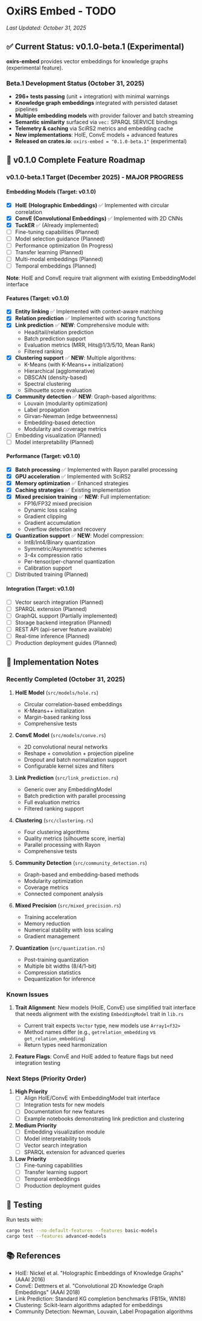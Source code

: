 # OxiRS Embed - TODO

*Last Updated: October 31, 2025*

## ✅ Current Status: v0.1.0-beta.1 (Experimental)

**oxirs-embed** provides vector embeddings for knowledge graphs (experimental feature).

### Beta.1 Development Status (October 31, 2025)
- **296+ tests passing** (unit + integration) with minimal warnings
- **Knowledge graph embeddings** integrated with persisted dataset pipelines
- **Multiple embedding models** with provider failover and batch streaming
- **Semantic similarity** surfaced via `vec:` SPARQL SERVICE bindings
- **Telemetry & caching** via SciRS2 metrics and embedding cache
- **New implementations**: HolE, ConvE models + advanced features
- **Released on crates.io**: `oxirs-embed = "0.1.0-beta.1"` (experimental)

## 🎯 v0.1.0 Complete Feature Roadmap

### v0.1.0-beta.1 Target (December 2025) - MAJOR PROGRESS

#### Embedding Models (Target: v0.1.0)
- [x] **HolE (Holographic Embeddings)** ✅ Implemented with circular correlation
- [x] **ConvE (Convolutional Embeddings)** ✅ Implemented with 2D CNNs
- [x] **TuckER** ✅ (Already implemented)
- [ ] Fine-tuning capabilities (Planned)
- [ ] Model selection guidance (Planned)
- [ ] Performance optimization (In Progress)
- [ ] Transfer learning (Planned)
- [ ] Multi-modal embeddings (Planned)
- [ ] Temporal embeddings (Planned)

**Note**: HolE and ConvE require trait alignment with existing EmbeddingModel interface

#### Features (Target: v0.1.0)
- [x] **Entity linking** ✅ Implemented with context-aware matching
- [x] **Relation prediction** ✅ Implemented with scoring functions
- [x] **Link prediction** ✅ **NEW**: Comprehensive module with:
  - Head/tail/relation prediction
  - Batch prediction support
  - Evaluation metrics (MRR, Hits@1/3/5/10, Mean Rank)
  - Filtered ranking
- [x] **Clustering support** ✅ **NEW**: Multiple algorithms:
  - K-Means (with K-Means++ initialization)
  - Hierarchical (agglomerative)
  - DBSCAN (density-based)
  - Spectral clustering
  - Silhouette score evaluation
- [x] **Community detection** ✅ **NEW**: Graph-based algorithms:
  - Louvain (modularity optimization)
  - Label propagation
  - Girvan-Newman (edge betweenness)
  - Embedding-based detection
  - Modularity and coverage metrics
- [ ] Embedding visualization (Planned)
- [ ] Model interpretability (Planned)

#### Performance (Target: v0.1.0)
- [x] **Batch processing** ✅ Implemented with Rayon parallel processing
- [x] **GPU acceleration** ✅ Implemented with SciRS2
- [x] **Memory optimization** ✅ Enhanced strategies
- [x] **Caching strategies** ✅ Existing implementation
- [x] **Mixed precision training** ✅ **NEW**: Full implementation:
  - FP16/FP32 mixed precision
  - Dynamic loss scaling
  - Gradient clipping
  - Gradient accumulation
  - Overflow detection and recovery
- [x] **Quantization support** ✅ **NEW**: Model compression:
  - Int8/Int4/Binary quantization
  - Symmetric/Asymmetric schemes
  - 3-4x compression ratio
  - Per-tensor/per-channel quantization
  - Calibration support
- [ ] Distributed training (Planned)

#### Integration (Target: v0.1.0)
- [ ] Vector search integration (Planned)
- [ ] SPARQL extension (Planned)
- [ ] GraphQL support (Partially implemented)
- [ ] Storage backend integration (Planned)
- [ ] REST API (api-server feature available)
- [ ] Real-time inference (Planned)
- [ ] Production deployment guides (Planned)

## 📝 Implementation Notes

### Recently Completed (October 31, 2025)

1. **HolE Model** (`src/models/hole.rs`)
   - Circular correlation-based embeddings
   - K-Means++ initialization
   - Margin-based ranking loss
   - Comprehensive tests

2. **ConvE Model** (`src/models/conve.rs`)
   - 2D convolutional neural networks
   - Reshape + convolution + projection pipeline
   - Dropout and batch normalization support
   - Configurable kernel sizes and filters

3. **Link Prediction** (`src/link_prediction.rs`)
   - Generic over any EmbeddingModel
   - Batch prediction with parallel processing
   - Full evaluation metrics
   - Filtered ranking support

4. **Clustering** (`src/clustering.rs`)
   - Four clustering algorithms
   - Quality metrics (silhouette score, inertia)
   - Parallel processing with Rayon
   - Comprehensive tests

5. **Community Detection** (`src/community_detection.rs`)
   - Graph-based and embedding-based methods
   - Modularity optimization
   - Coverage metrics
   - Connected component analysis

6. **Mixed Precision** (`src/mixed_precision.rs`)
   - Training acceleration
   - Memory reduction
   - Numerical stability with loss scaling
   - Gradient management

7. **Quantization** (`src/quantization.rs`)
   - Post-training quantization
   - Multiple bit widths (8/4/1-bit)
   - Compression statistics
   - Dequantization for inference

### Known Issues

1. **Trait Alignment**: New models (HolE, ConvE) use simplified trait interface that needs alignment with the existing `EmbeddingModel` trait in `lib.rs`
   - Current trait expects `Vector` type, new models use `Array1<f32>`
   - Method names differ (e.g., `getrelation_embedding` vs `get_relation_embedding`)
   - Return types need harmonization

2. **Feature Flags**: ConvE and HolE added to feature flags but need integration testing

### Next Steps (Priority Order)

1. **High Priority**
   - [ ] Align HolE/ConvE with EmbeddingModel trait interface
   - [ ] Integration tests for new models
   - [ ] Documentation for new features
   - [ ] Example notebooks demonstrating link prediction and clustering

2. **Medium Priority**
   - [ ] Embedding visualization module
   - [ ] Model interpretability tools
   - [ ] Vector search integration
   - [ ] SPARQL extension for advanced queries

3. **Low Priority**
   - [ ] Fine-tuning capabilities
   - [ ] Transfer learning support
   - [ ] Temporal embeddings
   - [ ] Production deployment guides

## 🧪 Testing

Run tests with:
```bash
cargo test --no-default-features --features basic-models
cargo test --features advanced-models
```

## 📚 References

- HolE: Nickel et al. "Holographic Embeddings of Knowledge Graphs" (AAAI 2016)
- ConvE: Dettmers et al. "Convolutional 2D Knowledge Graph Embeddings" (AAAI 2018)
- Link Prediction: Standard KG completion benchmarks (FB15k, WN18)
- Clustering: Scikit-learn algorithms adapted for embeddings
- Community Detection: Newman, Louvain, Label Propagation algorithms
